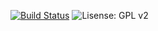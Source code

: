 [![Build Status][1]][2]
![Lisense: GPL v2][3]

[1]: http://img.shields.io/travis/alexesprit/audiotool.svg?style=flat
[2]: https://travis-ci.org/alexesprit/audiotool
[3]: http://img.shields.io/badge/license-GPL_v2-red.svg?style=flat
